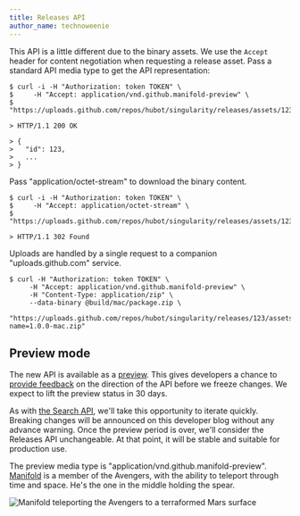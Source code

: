 ```yaml
---
title: Releases API
author_name: technoweenie
---
```


This API is a little different due to the binary assets.  We use the `Accept` header for content negotiation when requesting
a release asset.  Pass a standard API media type to get the API representation:

``` command-line
$ curl -i -H "Authorization: token TOKEN" \
$     -H "Accept: application/vnd.github.manifold-preview" \
$     "https://uploads.github.com/repos/hubot/singularity/releases/assets/123"

> HTTP/1.1 200 OK

> {
>   "id": 123,
>   ...
> }
```

Pass "application/octet-stream" to download the binary content.

``` command-line
$ curl -i -H "Authorization: token TOKEN" \
$     -H "Accept: application/octet-stream" \
$     "https://uploads.github.com/repos/hubot/singularity/releases/assets/123"

> HTTP/1.1 302 Found
```

Uploads are handled by a single request to a companion "uploads.github.com" service.

``` command-line
$ curl -H "Authorization: token TOKEN" \
     -H "Accept: application/vnd.github.manifold-preview" \
     -H "Content-Type: application/zip" \
     --data-binary @build/mac/package.zip \
     "https://uploads.github.com/repos/hubot/singularity/releases/123/assets?name=1.0.0-mac.zip"
```

## Preview mode

The new API is available as a [preview][preview].  This gives developers a chance to [provide feedback][contact] on the direction of
the API before we freeze changes.  We expect to lift the preview status in 30 days.

As with [the Search API][searchapi], we'll take this opportunity to iterate quickly.  Breaking changes will be announced
on this developer blog without any advance warning.  Once the preview period is over, we'll consider the Releases API unchangeable.
At that point, it will be stable and suitable for production use.

The preview media type is "application/vnd.github.manifold-preview".  [Manifold](http://en.wikipedia.org/wiki/Eden_Fesi) is
a member of the Avengers, with the ability to teleport through time and space.  He's the one in the middle holding the spear.

![Manifold teleporting the Avengers to a terraformed Mars surface](https://f.cloud.github.com/assets/21/1210628/ae8556fa-25fc-11e3-986d-0ab522271d43.png)

[blawg]: https://github.com/blog/1547-release-your-software
[api]: http://developer.github.com/v3/repos/releases/
[preview]: http://developer.github.com/v3/repos/releases/#preview-mode
[searchapi]: http://developer.github.com/changes/2013-07-19-preview-the-new-search-api/
[contact]: https://github.com/contact?form[subject]=New+Releases+API
